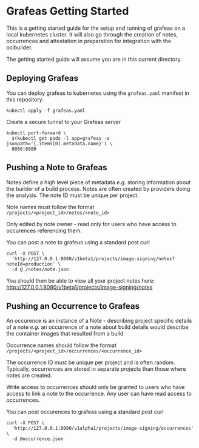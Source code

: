 # Grafeas Getting Started

This is a getting started guide for the setup and running of grafeas on a local kubernetes cluster. It will also go through the creation of notes, occurrences and attestation in preparation for integration with the ocibuilder.

The getting started guide will assume you are in this current directory.

## Deploying Grafeas

You can deploy grafeas to kubernetes using the `grafeas.yaml` manifest in this repository.

```
kubectl apply -f grafeas.yaml
```

Create a secure tunnel to your Grafeas server

```
kubectl port-forward \
  $(kubectl get pods -l app=grafeas -o jsonpath='{.items[0].metadata.name}') \
  8080:8080
```

## Pushing a Note to Grafeas

Notes define a high level piece of metadata *e.g.* storing information about the builder of a build process. Notes are often
created by providers doing the analysis. The note ID must be unique per project.

Note names must follow the format `/projects/<project_id>/notes/<note_id>`
 
Only edited by note owner - read only for users who have access to occurences referencing them.

You can post a note to grafeus using a standard post curl

```
curl -X POST \
  'http://127.0.0.1:8080/v1beta1/projects/image-signing/notes?noteId=production' \
  -d @./notes/note.json
```

You should then be able to view all your project notes here: http://127.0.0.1:8080/v1beta1/projects/image-signing/notes

## Pushing an Occurrence to Grafeas

An occurence is an instance of a Note - describing project specific details of a note *e.g.* an occurrence of a note about build details would describe the container images that resulted from a build

Occurrence names should follow the format `/projects/<project_id>/occurrences/<occurrence_id>`

The occurrence ID must be unique per project and is often random. Typically, occurrences are stored in separate projects than those where notes are created.

Write access to occurrences should only be granted to users who have access to link a note to the occurrence. Any user can have read access to occurrences.

You can post occurences to grafeas using a standard post curl

```
curl -X POST \
  'http://127.0.0.1:8080/v1alpha1/projects/image-signing/occurrences' \
  -d @occurrence.json
```

